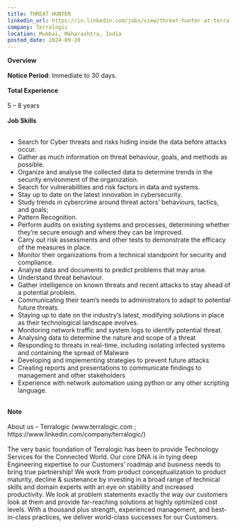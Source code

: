 ```yaml
---
title: THREAT HUNTER
linkedin_url: https://in.linkedin.com/jobs/view/threat-hunter-at-terralogic-4030786828?position=17&pageNum=0&refId=Hr9mEz3VKmhaXsOugtnO4A%3D%3D&trackingId=1UBmDyabzSjsnqTMUKfRuQ%3D%3D
company: Terralogic
location: Mumbai, Maharashtra, India
posted_date: 2024-09-20
---
```


<div class="description__text description__text--rich">
<section class="show-more-less-html" data-max-lines="5">
<div class="show-more-less-html__markup show-more-less-html__markup--clamp-after-5 relative overflow-hidden">
<strong>Overview<br/><br/></strong><strong>Notice Period</strong>: Immediate to 30 days.<br/><br/><strong>Total Experience<br/><br/></strong>5 – 8 years<br/><br/><strong>Job Skills<br/><br/></strong><ul><li>Search for Cyber threats and risks hiding inside the data before attacks occur. </li><li>Gather as much information on threat behaviour, goals, and methods as possible. </li><li>Organize and analyse the collected data to determine trends in the security environment of the organization.</li><li>Search for vulnerabilities and risk factors in data and systems. </li><li>Stay up to date on the latest innovation in cybersecurity.</li><li>Study trends in cybercrime around threat actors’ behaviours, tactics, and goals; </li><li>Pattern Recognition. </li><li>Perform audits on existing systems and processes, determining whether they’re secure enough and where they can be improved. </li><li>Carry out risk assessments and other tests to demonstrate the efficacy of the measures in place. </li><li>Monitor their organizations from a technical standpoint for security and compliance. </li><li>Analyse data and documents to predict problems that may arise. </li><li>Understand threat behaviour. </li><li>Gather intelligence on known threats and recent attacks to stay ahead of a potential problem. </li><li>Communicating their team’s needs to administrators to adapt to potential future threats. </li><li>Staying up to date on the industry’s latest, modifying solutions in place as their technological landscape evolves. </li><li>Monitoring network traffic and system logs to identify potential threat.</li><li>Analysing data to determine the nature and scope of a threat </li><li>Responding to threats in real-time, including isolating infected systems and containing the spread of Malware </li><li>Developing and implementing strategies to prevent future attacks </li><li>Creating reports and presentations to communicate findings to management and other stakeholders</li><li>Experience with network automation using python or any other scripting language. <br/><br/></li></ul><strong>Note<br/><br/></strong>About us – Terralogic (www.terralogic.com ; https://www.linkedin.com/company/terralogic/)<br/><br/>The very basic foundation of Terralogic has been to provide Technology Services for the Connected World. Our core DNA is in tying deep Engineering expertise to our Customers’ roadmap and business needs to bring true partnership! We work from product conceptualization to product maturity, decline &amp; sustenance by investing in a broad range of technical skills and domain experts with an eye on stability and increased productivity. We look at problem statements exactly the way our customers look at them and provide far-reaching solutions at highly optimized cost levels. With a thousand plus strength, experienced management, and best-in-class practices, we deliver world-class successes for our Customers.
        </div>


<!-- --> </section>
</div>